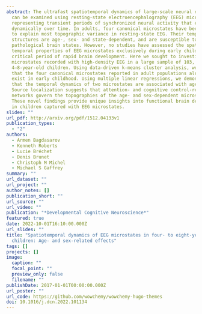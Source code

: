 ```yaml
---
abstract: The ultrafast spatiotemporal dynamics of large-scale neural networks
  can be examined using resting-state electroencephalography (EEG) microstates,
  representing transient periods of synchronized neural activity that evolve
  dynamically over time. In adults, four canonical microstates have been shown
  to explain most topographic variance in resting-state EEG. Their temporal
  structures are age-, sex- and state-dependent, and are susceptible to
  pathological brain states. However, no studies have assessed the spatial and
  temporal properties of EEG microstates exclusively during early childhood, a
  critical period of rapid brain development. Here we sought to investigate EEG
  microstates recorded with high-density EEG in a large sample of 103,
  4–8-year-old children. Using data-driven k-means cluster analysis, we show
  that the four canonical microstates reported in adult populations already
  exist in early childhood. Using multiple linear regressions, we demonstrate
  that the temporal dynamics of two microstates are associated with age and sex.
  Source localization suggests that attention- and cognitive control-related
  networks govern the topographies of the age- and sex-dependent microstates.
  These novel findings provide unique insights into functional brain development
  in children captured with EEG microstates.
slides: ""
url_pdf: http://arxiv.org/pdf/1512.04133v1
publication_types:
  - "2"
authors:
  - Armen Bagdasarov
  - Kenneth Roberts
  - Lucie Bréchet
  - Denis Brunet
  - Christoph M Michel
  - Michael S Gaffrey
summary: ""
url_dataset: ""
url_project: ""
author_notes: []
publication_short: ""
url_source: ""
url_video: ""
publication: "*Developmental Cognitive Neuroscience*"
featured: true
date: 2022-10-01T16:10:00.000Z
url_slides: ""
title: "Spatiotemporal dynamics of EEG microstates in four- to eight-year-old
  children: Age- and sex-related effects"
tags: []
projects: []
image:
  caption: ""
  focal_point: ""
  preview_only: false
  filename: ""
publishDate: 2017-01-01T00:00:00.000Z
url_poster: ""
url_code: https://github.com/wowchemy/wowchemy-hugo-themes
doi: 10.1016/j.dcn.2022.101134
---
```

